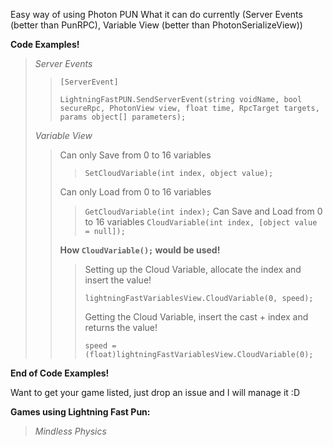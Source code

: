 Easy way of using Photon PUN
What it can do currently (Server Events (better than PunRPC), Variable View (better than PhotonSerializeView))

**Code Examples!**
> *Server Events*
>> ```[ServerEvent]```
>> 
>> ```LightningFastPUN.SendServerEvent(string voidName, bool secureRpc, PhotonView view, float time, RpcTarget targets, params object[] parameters);```
>> 
> *Variable View*
>> Can only Save from 0 to 16 variables
>>> ```SetCloudVariable(int index, object value);```
>>> 
>> Can only Load from 0 to 16 variables
>>> ```GetCloudVariable(int index);```
>> Can Save and Load from 0 to 16 variables
>>> ```CloudVariable(int index, [object value = null]);```
>>> 
>> **How ```CloudVariable();``` would be used!**
>> 
>>> Setting up the Cloud Variable, allocate the index and insert the value!
>>> 
>>>```lightningFastVariablesView.CloudVariable(0, speed);```
>>> 
>>> Getting the Cloud Variable, insert the cast + index and returns the value!
>>> 
>>>```speed = (float)lightningFastVariablesView.CloudVariable(0);```

**End of Code Examples!**

Want to get your game listed, just drop an issue and I will manage it :D

**Games using Lightning Fast Pun:**
> *Mindless Physics*
